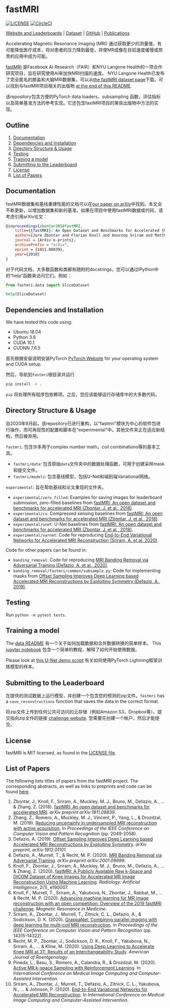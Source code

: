 # fastMRI

[![LICENSE](https://img.shields.io/badge/license-MIT-blue.svg)](https://github.com/facebookresearch/fastMRI/blob/master/LICENSE.md)
[![CircleCI](https://circleci.com/gh/facebookresearch/fastMRI.svg?style=shield)](https://app.circleci.com/pipelines/github/facebookresearch/fastMRI)

[Website and Leaderboards](https://fastMRI.org) | [Dataset](https://fastmri.med.nyu.edu/) | [GitHub](https://github.com/facebookresearch/fastMRI) | [Publications](#list-of-papers)

Accelerating Magnetic Resonance Imaging (MRI) 通过获取更少的测量值，有可能降低医疗成本，将对患者的压力降到最低，并使MR成像在目前速度缓慢或昂贵的应用中成为可能。


[fastMRI](https://fastMRI.org) 
是Facebook AI Research（FAIR）和NYU Langone Health的一项合作研究项目，旨在研究使用AI来加快MRI扫描的速度。 NYU Langone Health已发布了完全匿名的膝盖和大脑MRI数据集，可以从[the fastMRI dataset page](https://fastmri.med.nyu.edu/)下载。可以找到与fastMRI项目相关的出版物 [at the end of this README](#list-of-papers).

该repository包含方便的PyTorch data loaders，subsampling 函数，评估指标以及简单基准方法的参考实现。它还包含fastMRI项目的某些出版物中方法的实现。

## Outline

1. [Documentation](#documentation)
2. [Dependencies and Installation](#Dependencies-and-Installation)
3. [Directory Structure & Usage](#directory-structure--usage)
4. [Testing](#testing)
5. [Training a model](#training-a-model)
6. [Submitting to the Leaderboard](#submitting-to-the-leaderboard)
7. [License](#license)
8. [List of Papers](#list-of-papers)

## Documentation

fastMRI数据集和基线重建性能的文档可以在[our paper on arXiv](https://arxiv.org/abs/1811.08839)中找到。本文会不断更新，以增加数据集和新的基准。如果在项目中使用fastMRI数据或代码，请考虑引用arXiv论文：

```BibTeX
@inproceedings{zbontar2018fastMRI,
    title={{fastMRI}: An Open Dataset and Benchmarks for Accelerated {MRI}},
    author={Jure Zbontar and Florian Knoll and Anuroop Sriram and Matthew J. Muckley and Mary Bruno and Aaron Defazio and Marc Parente and Krzysztof J. Geras and Joe Katsnelson and Hersh Chandarana and Zizhao Zhang and Michal Drozdzal and Adriana Romero and Michael Rabbat and Pascal Vincent and James Pinkerton and Duo Wang and Nafissa Yakubova and Erich Owens and C. Lawrence Zitnick and Michael P. Recht and Daniel K. Sodickson and Yvonne W. Lui},
    journal = {ArXiv e-prints},
    archivePrefix = "arXiv",
    eprint = {1811.08839},
    year={2018}
}
```
对于代码文档，大多数函数和类都有随附的docstrings，您可以通过IPython中的“help”函数来访问它们。例如：

```python
from fastmri.data import SliceDataset

help(SliceDataset)
```

## Dependencies and Installation

We have tested this code using:

* Ubuntu 18.04
* Python 3.8
* CUDA 10.1
* CUDNN 7.6.5

首先根据安装说明安装PyTorch  [PyTorch Website](https://pytorch.org/get-started/) for your operating system and CUDA setup.

然后，导航到`fastmri`根目录并运行

```bash
pip install -e .
```

`pip` 将处理所有程序包依赖项。之后，您应该能够运行存储库中的大多数代码。

## Directory Structure & Usage

自2020年8月起，该repository已进行重构，以“fastmri”模块为中心的软件包进行操作，而可再现性的配置和脚本在“experimental”中。其他文件夹正在适应新结构，然后被弃用。

`fastmri`: 包含许多用于complex number math，coil combinations等的基本工具。

* `fastmri/data`: 包含原始`data`文件夹中的数据处理函数，可用于创建采样mask和提交文件。
* `fastmri/models`: 包含基线模型，包括U-Net和端到端Variational网络。 

`experimental`: 旨在帮助基线和论文重现的文件夹。

* `experimental/zero_filled`: Examples for saving images for leaderboard submission, zero-filled baselines from [fastMRI: An open dataset and benchmarks for accelerated MRI (Zbontar, J. et al., 2018)](https://arxiv.org/abs/1811.08839).
* `experimental/cs`: Compressed sensing baselines from [fastMRI: An open dataset and benchmarks for accelerated MRI (Zbontar, J. et al., 2018)](https://arxiv.org/abs/1811.08839).
* `experimental/unet`: U-Net baselines from [fastMRI: An open dataset and benchmarks for accelerated MRI (Zbontar, J. et al., 2018)](https://arxiv.org/abs/1811.08839).
* `experimental/varnet`: Code for reproducing [End-to-End Variational Networks for Accelerated MRI Reconstruction (Sriram, A. et al. 2020)](https://arxiv.org/abs/2004.06688).

Code for other papers can be found in:

* `banding_removal`: Code for reproducing [MRI Banding Removal via Adversarial Training (Defazio, A. et al., 2020)](https://arxiv.org/abs/2001.08699).
* `banding_removal/fastmri/common/subsample.py`: Code for implementing masks from [Offset Sampling Improves Deep Learning based Accelerated MRI Reconstructions by Exploiting Symmetry (Defazio, A., 2019)](https://arxiv.org/abs/1912.01101).

## Testing

Run `python -m pytest tests`.

## Training a model

The [data README](https://github.com/facebookresearch/fastMRI/tree/master/fastmri/data/README.md) 有一个关于如何加载数据和合并数据转换的简单样本。
This [jupyter notebook](https://github.com/facebookresearch/fastMRI/blob/master/fastMRI_tutorial.ipynb) 包含一个简单的教程，解释了如何开始使用数据。

Please look at [this U-Net demo script](https://github.com/facebookresearch/fastMRI/blob/master/experimental/unet/train_unet_demo.py) 有关如何使用PyTorch Lightning框架训练模型的样本。

## Submitting to the Leaderboard

在提供的测试数据上运行模型，并创建一个包含您的预测的zip文件。`fastmri` has a `save_reconstructions` function that saves the data in the correct format.

将zip文件上传到任何公共可访问的云存储（例如Amazon S3，Dropbox等）。提交指向zip文件的链接  [challenge website](https://fastmri.org/submit). 您需要先创建一个帐户，然后才能提交。

## License

fastMRI is MIT licensed, as found in the [LICENSE file](https://github.com/facebookresearch/fastMRI/blob/master/LICENSE.md).

## List of Papers

The following lists titles of papers from the fastMRI project. The corresponding abstracts, as well as links to preprints and code can be found [here](https://github.com/facebookresearch/fastMRI/blob/master/LIST_OF_PAPERS.md).

1. Zbontar, J., Knoll, F., Sriram, A., Muckley, M. J., Bruno, M., Defazio, A., ... & Zhang, Z. (2018). [fastMRI: An open dataset and benchmarks for accelerated MRI](https://arxiv.org/abs/1811.08839). *arXiv preprint arXiv:1811.08839*.
2. Zhang, Z., Romero, A., Muckley, M. J., Vincent, P., Yang, L., & Drozdzal, M. (2019). [Reducing uncertainty in undersampled MRI reconstruction with active acquisition](https://openaccess.thecvf.com/content_CVPR_2019/html/Zhang_Reducing_Uncertainty_in_Undersampled_MRI_Reconstruction_With_Active_Acquisition_CVPR_2019_paper.html). In *Proceedings of the IEEE Conference on Computer Vision and Pattern Recognition* (pp. 2049-2058).
3. Defazio, A. (2019). [Offset Sampling Improves Deep Learning based Accelerated MRI Reconstructions by Exploiting Symmetry](https://arxiv.org/abs/1912.01101). *arXiv preprint, arXiv:1912.01101*.
4. Defazio, A., Murrell, T., & Recht, M. P. (2020). [MRI Banding Removal via Adversarial Training](https://arxiv.org/abs/2001.08699). *arXiv preprint arXiv:2001.08699*.
5. Knoll, F., Zbontar, J., Sriram, A., Muckley, M. J., Bruno, M., Defazio, A., ... & Zhang, Z. (2020). [fastMRI: A Publicly Available Raw k-Space and DICOM Dataset of Knee Images for Accelerated MR Image Reconstruction Using Machine Learning](https://doi.org/10.1148/ryai.2020190007). *Radiology: Artificial Intelligence*, 2(1), e190007.
6. Knoll, F., Murrell, T., Sriram, A., Yakubova, N., Zbontar, J., Rabbat, M., ... & Recht, M. P. (2020). [Advancing machine learning for MR image reconstruction with an open competition: Overview of the 2019 fastMRI challenge](https://doi.org/10.1002/mrm.28338). *Magnetic Resonance in Medicine*.
7. Sriram, A., Zbontar, J., Murrell, T., Zitnick, C. L., Defazio, A., & Sodickson, D. K. (2020). [GrappaNet: Combining parallel imaging with deep learning for multi-coil MRI reconstruction](https://openaccess.thecvf.com/content_CVPR_2020/html/Sriram_GrappaNet_Combining_Parallel_Imaging_With_Deep_Learning_for_Multi-Coil_MRI_CVPR_2020_paper.html). In *Proceedings of the IEEE Conference on Computer Vision and Pattern Recognition* (pp. 14315-14322).
8. Recht, M. P., Zbontar, J., Sodickson, D. K., Knoll, F., Yakubova, N., Sriram, A., ... & Kline, M. (2020). [Using Deep Learning to Accelerate Knee MRI at 3T: Results of an Interchangeability Study](https://doi.org/10.2214/AJR.20.23313). *American Journal of Roentgenology*.
9. Pineda, L., Basu, S., Romero, A., Calandra, R., & Drozdzal, M. (2020). [Active MR k-space Sampling with Reinforcement Learning](https://arxiv.org/abs/2007.10469). In *International Conference on Medical Image Computing and Computer-Assisted Intervention*.
10. Sriram, A., Zbontar, J., Murrell, T., Defazio, A., Zitnick, C. L., Yakubova, N., ... & Johnson, P. (2020). [End-to-End Variational Networks for Accelerated MRI Reconstruction](https://arxiv.org/abs/2004.06688). In *International Conference on Medical Image Computing and Computer-Assisted Intervention*.

